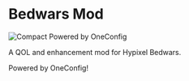 # Bedwars Mod

![Compact Powered by OneConfig](https://polyfrost.org/img/compact_vector.svg) 

A QOL and enhancement mod for Hypixel Bedwars.

Powered by OneConfig!

